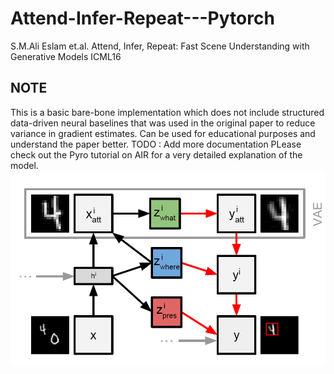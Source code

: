 # Attend-Infer-Repeat---Pytorch
S.M.Ali Eslam et.al. Attend, Infer, Repeat: Fast Scene Understanding with Generative Models ICML16
## NOTE
This is a basic bare-bone implementation which does not include structured data-driven neural baselines that was used in the original paper to reduce variance in gradient estimates. Can be used for educational purposes and understand the paper better.
TODO : Add more documentation
PLease check out the Pyro tutorial on AIR for a very detailed explanation of the model.
![title](AIR.png)
